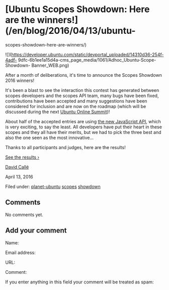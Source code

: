 





#  [Ubuntu Scopes Showdown: Here are the winners!](/en/blog/2016/04/13/ubuntu-
scopes-showdown-here-are-winners/)

![](https://developer.ubuntu.com/static/devportal_uploaded/14310d36-254f-4adf-
9dfc-6b1ee1a15d4a-cms_page_media/1061/Adhoc_Ubuntu-Scope-Showdown-
Banner_WEB.png)

After a month of deliberations, it's time to announce the Scopes Showdown 2016
winners!

It's been a blast to see the interaction this contest has generated between
scopes developers and the scopes API team, many bugs have been fixed,
contributions have been accepted and many suggestions have been considered for
inclusion and are now on the roadmap (which will be discussed during the next
[Ubuntu Online Summit](http://summit.ubuntu.com/))!

About half of the accepted entries are using [the new JavaScript
API](/phone/scopes/tutorials), which is very exciting, to say the least. All
developers have put their heart in these scopes and they all have their
merits, but we had to pick the three best and also the one seen as the most
innovative...

Thanks to all participants and judges, here are the results!

[See the results ›](/showdown/winners)

[David Callé](/en/blog/authors/davidc3/)

April 13, 2016

Filed under: [planet-ubuntu](/en/blog/tags/planet-ubuntu/)
[scopes](/en/blog/tags/scopes/) [showdown](/en/blog/tags/showdown/)





## Comments

No comments yet.

## Add your comment

Name:

Email address:

URL:

Comment:

If you enter anything in this field your comment will be treated as spam:





